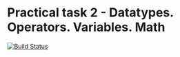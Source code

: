 # Practical task 2 - Datatypes. Operators. Variables. Math

[![Build Status](https://travis-ci.com/itmo-java-basics-2020/task-2-datatypes-and-operators-Osawerengeka.svg?branch=develop)](https://travis-ci.com/itmo-java-basics-2020/task-2-datatypes-and-operators-Osawerengeka)